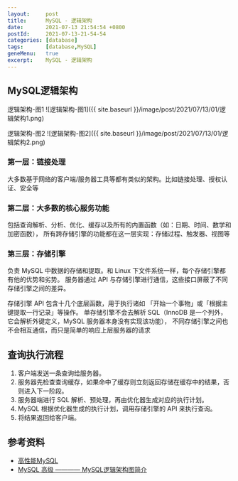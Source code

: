 ```yaml
---
layout:     post
title:      MySQL - 逻辑架构
date:       2021-07-13 21:54:54 +0800
postId:     2021-07-13-21-54-54
categories: [database]
tags:       [database,MySQL]
geneMenu:   true
excerpt:    MySQL - 逻辑架构
---
```


## MySQL逻辑架构

逻辑架构-图1
![逻辑架构-图1]({{ site.baseurl }}/image/post/2021/07/13/01/逻辑架构1.png)

逻辑架构-图2
![逻辑架构-图2]({{ site.baseurl }}/image/post/2021/07/13/01/逻辑架构2.png)

### 第一层：链接处理
大多数基于网络的客户端/服务器工具等都有类似的架构。比如链接处理、授权认证、安全等

### 第二层：大多数的核心服务功能
包括查询解析、分析、优化、缓存以及所有的内置函数（如：日期、时间、数学和加密函数），
所有跨存储引擎的功能都在这一层实现：存储过程、触发器、视图等

### 第三层：存储引擎
负责 MySQL 中数据的存储和提取。和 Linux 下文件系统一样，每个存储引擎都有他的优势和劣势。
服务器通过 API 与存储引擎进行通信，这些接口屏蔽了不同存储引擎之间的差异。

存储引擎 API 包含十几个底层函数，用于执行诸如 「开始一个事物」或「根据主键提取一行记录」等操作。
单存储引擎不会去解析 SQL（InnoDB 是一个列外，它会解析外键定义，MySQL 服务器本身没有实现该功能），
不同存储引擎之间也不会相互通信，而只是简单的响应上层服务器的请求

## 查询执行流程
1) 客户端发送一条查询给服务器。
2) 服务器先检查查询缓存，如果命中了缓存则立刻返回存储在缓存中的结果，否则进入下一阶段。
3) 服务器端进行 SQL 解析、预处理，再由优化器生成对应的执行计划。
4) MySQL 根据优化器生成的执行计划，调用存储引擎的 API 来执行查询。
5) 将结果返回给客户端。

## 参考资料

* [高性能MySQL](https://book.douban.com/subject/23008813/)
* [MySQL 高级 ———— MySQL逻辑架构图简介](https://blog.csdn.net/u014745069/article/details/103550621)
